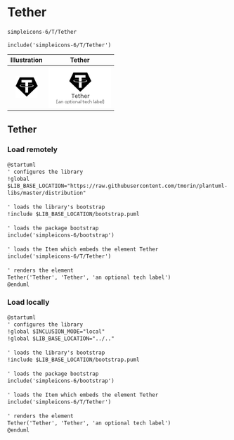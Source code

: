 # Tether


```text
simpleicons-6/T/Tether
```

```text
include('simpleicons-6/T/Tether')
```



| Illustration | Tether |
| :---: | :---: |
| ![illustration for Illustration](../../simpleicons-6/T/Tether.png) | ![illustration for Tether](../../simpleicons-6/T/Tether.Local.png) |




## Tether

### Load remotely
```plantuml
@startuml
' configures the library
!global $LIB_BASE_LOCATION="https://raw.githubusercontent.com/tmorin/plantuml-libs/master/distribution"

' loads the library's bootstrap
!include $LIB_BASE_LOCATION/bootstrap.puml

' loads the package bootstrap
include('simpleicons-6/bootstrap')

' loads the Item which embeds the element Tether
include('simpleicons-6/T/Tether')

' renders the element
Tether('Tether', 'Tether', 'an optional tech label')
@enduml
```

### Load locally
```plantuml
@startuml
' configures the library
!global $INCLUSION_MODE="local"
!global $LIB_BASE_LOCATION="../.."

' loads the library's bootstrap
!include $LIB_BASE_LOCATION/bootstrap.puml

' loads the package bootstrap
include('simpleicons-6/bootstrap')

' loads the Item which embeds the element Tether
include('simpleicons-6/T/Tether')

' renders the element
Tether('Tether', 'Tether', 'an optional tech label')
@enduml
```

